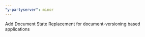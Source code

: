 ```yaml
---
"y-partyserver": minor
---
```


Add Document State Replacement for document-versioning based applications
